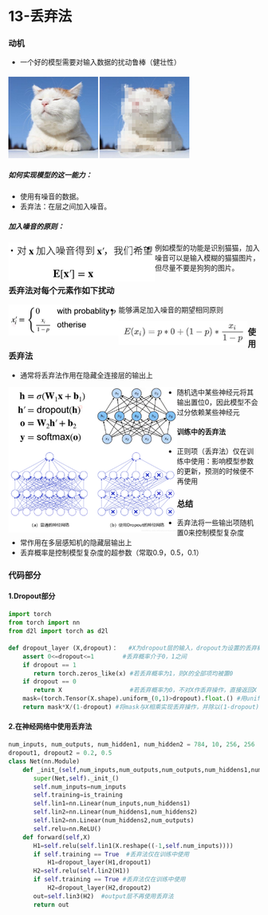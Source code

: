 # 13-丢弃法

### 动机

+ 一个好的模型需要对输入数据的扰动鲁棒（健壮性）

#### <img src="../imgs/13/13-02.jpg" alt="13-02" style="zoom: 40%;" />           <img src="../imgs/13/13-03.jpg" alt="13-03" style="zoom: 40%;" />

##### 如何实现模型的这一能力：

+ 使用有噪音的数据。
+ 丢弃法：在层之间加入噪音。

##### 加入噪音的原则：

<img src="../imgs/13/13-01.png" alt="13-01" style="zoom: 60%; float: left;" />

+ 例如模型的功能是识别猫猫，加入噪音可以是输入模糊的猫猫图片，但尽量不要是狗狗的图片。

### 丢弃法对每个元素作如下扰动

<img src="../imgs/13/13-04.png" alt="13-04" style="zoom: 50%; float: left;" />

+ 能够满足加入噪音的期望相同原则

<img src="../imgs/13/13-05.png" alt="13-05" style="float: left; zoom: 80%;" />

### 使用丢弃法

+ 通常将丢弃法作用在隐藏全连接层的输出上

<img src="../imgs/13/13-06.png" alt="13-06" style="zoom: 33%; float: left;" />

+ 随机选中某些神经元将其输出置位0，因此模型不会过分依赖某些神经元

<img src="../imgs/13/13-07.png" alt="13-07" style="zoom: 33%; float: left;" />



#### 训练中的丢弃法

+ 正则项（丢弃法）仅在训练中使用：影响模型参数的更新，预测的时候便不再使用

### 总结

+ 丢弃法将一些输出项随机置0来控制模型复杂度
+ 常作用在多层感知机的隐藏层输出上
+ 丢弃概率是控制模型复杂度的超参数（常取0.9，0.5，0.1）

### 代码部分

#### 1.Dropout部分

```python
import torch
from torch import nn
from d2l import torch as d2l

def dropout_layer (X,dropout)：   #X为dropout层的输入，dropout为设置的丢弃概率
    assert 0<=dropout<=1        #丢弃概率介于0，1之间
    if dropout == 1
       return torch.zeros_like(x) #若丢弃概率为1，则X的全部项均被置0
    if dropout == 0
       return X                   #若丢弃概率为0，不对X作丢弃操作，直接返回X
    mask=(torch.Tensor(X.shape).uniform_(0,1)>dropout).float.() #用uniform函数生成0-1间的随机实数，利用”>"，将大于dropout的记为1，小于dropout的记为0，实现丢弃操作
    return mask*X/(1-dropout) #将mask与X相乘实现丢弃操作，并除以(1-dropout)，这里不使用选中X中元素置0的原因是相乘操作相比选中操作更快
```

#### 2.在神经网络中使用丢弃法

```python
num_inputs, num_outputs, num_hidden1, num_hidden2 = 784, 10, 256, 256
dropout1, dropout2 = 0.2, 0.5
class Net(nn.Module)
    def _init_(self,num_inputs,num_outputs,num_outputs,num_hiddens1,num_hiddens2,is_training=True)
       super(Net,self)._init_()
       self.num_inputs=num_inputs
       self.training=is_training
       self.lin1=nn.Linear(num_inputs,num_hiddens1)
       self.lin2=nn.Linear(num_hiddens1,num_hiddens2)
       self.lin2=nn.Linear(num_hiddens2,num_outputs)
       self.relu=nn.ReLU()
    def forward(self,X)
       H1=self.relu(self.lin1(X.reshape((-1,self.num_inputs))))
       if self.training == True  #丢弃法仅在训练中使用
           H1=dropout_layer(H1,dropout1)
       H2=self.relu(self.lin2(H1))
       if self.training == True #丢弃法仅在训练中使用
           H2=dropout_layer(H2,dropout2)
       out=self.lin3(H2)  #output层不再使用丢弃法
       return out
```

